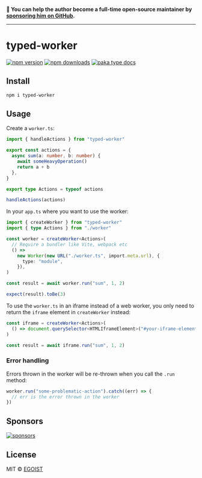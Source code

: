 **💛 You can help the author become a full-time open-source maintainer by [sponsoring him on GitHub](https://github.com/sponsors/egoist).**

---

# typed-worker

[![npm version](https://badgen.net/npm/v/typed-worker)](https://npm.im/typed-worker) [![npm downloads](https://badgen.net/npm/dm/typed-worker)](https://npm.im/typed-worker) [![paka type docs](https://badgen.net/badge/typedoc/typed-worker/pink)](https://paka.dev/npm/typed-worker)

## Install

```bash
npm i typed-worker
```

## Usage

Create a `worker.ts`:

```ts
import { handleActions } from "typed-worker"

export const actions = {
  async sum(a: number, b: number) {
    await someHeavyOperation()
    return a + b
  },
}

export type Actions = typeof actions

handleActions(actions)
```

In your `app.ts` where you want to use the worker:

```ts
import { createWorker } from "typed-worker"
import { type Actions } from "./worker"

const worker = createWorker<Actions>(
  // Require a bundler like Vite, webpack etc
  () =>
    new Worker(new URL("./worker.ts", import.meta.url), {
      type: "module",
    }),
)

const result = await worker.run("sum", 1, 2)

expect(result).toBe(3)
```

To use the `worker.ts` in an iframe instead of a web worker, you only need to return the `iframe` element in `createWorker` instead:

```ts
const iframe = createWorker<Actions>(
  () => document.querySelector<HTMLIframeElement>("#your-iframe-element")!,
)

const result = await iframe.run("sum", 1, 2)
```

### Error handling

Errors thrown in the worker will be re-thrown when you call the `.run` method:

```ts
worker.run("some-problematic-action").catch((err) => {
  // err is the error thrown in the worker
})
```

## Sponsors

[![sponsors](https://sponsors-images.egoist.dev/sponsors.svg)](https://github.com/sponsors/egoist)

## License

MIT &copy; [EGOIST](https://github.com/sponsors/egoist)
